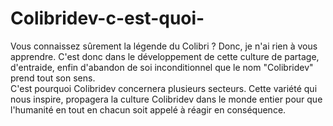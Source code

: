 # Colibridev-c-est-quoi-
Vous connaissez sûrement la légende du Colibri ? Donc, je n'ai rien à vous apprendre. C'est donc dans le développement de cette culture de partage, d'entraide, enfin d'abandon de soi inconditionnel que le nom "Colibridev" prend tout son sens.  
C'est pourquoi Colibridev concernera plusieurs secteurs. Cette variété qui nous inspire, propagera la culture Colibridev dans le monde entier pour que l'humanité en tout en chacun soit appelé à réagir en conséquence.
